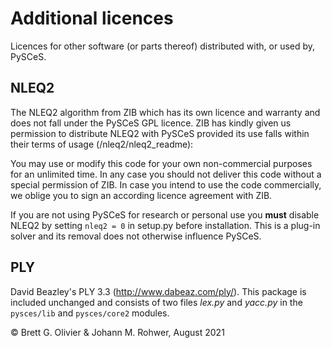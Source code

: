 # Additional licences

Licences for other software (or parts thereof) distributed with, or used by, PySCeS.

## NLEQ2

The NLEQ2 algorithm from ZIB which has its own licence and warranty and does not fall
under the PySCeS GPL licence. ZIB has kindly given us permission to distribute NLEQ2
with PySCeS provided its use falls within their terms of usage (/nleq2/nleq2_readme):

You may use or modify this code for your own non-commercial purposes for an unlimited
time. In any case you should not deliver this code without a special permission of ZIB.
In case you intend to use the code commercially, we oblige you to sign an according
licence agreement with ZIB.

If you are not using PySCeS for research or personal use you **must** disable NLEQ2 by
setting `nleq2 = 0` in setup.py before installation. This is a plug-in solver and its
removal does not otherwise influence PySCeS.

## PLY

David Beazley's PLY 3.3 (http://www.dabeaz.com/ply/). This package is included unchanged
and consists of two files *lex.py* and *yacc.py* in the `pysces/lib` and `pysces/core2`
modules.

© Brett G. Olivier & Johann M. Rohwer, August 2021
